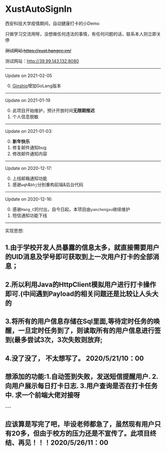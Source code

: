 # XustAutoSignIn
西安科技大学疫情期间，自动健康打卡的小Demo

只做学习交流用呀，没想做任何违法的事情，有任何问题的话，联系本人则立即关停

~~测试网站:https://xust.hangcc.cn/~~

测试网站：http://39.99.143.132:8080


---
Update on 2021-02-05

0. [Ginshio](https://github.com/GinShio)增加GoLang版本


---

Update on 2021-01-19

0. 此项目开始维护，预计开放时间**无限期推迟**
1. 个人信息脱敏



---

Update on 2021-01-03:

0. **新年快乐**
1. 修复邮件通知bug
2. 修改邮件通知内容

---


Update on 2020-12-17:

0. 上线邮箱通知功能
1. 感谢`wqh`&`bhj`分别重构前端&后台代码

---

Update on 2020-12-16:

0. 感谢`Hang_C`的付出，自今日起，本项目由`yanchengxu`继续维护
1. 短信通知功能下线

---

实现思想:
<h2>1.由于学校开发人员暴露的信息太多，就直接需要用户的UID消息及学号即可获取到上一次用户打卡的全部消息；<h2>
<h2>2.所以利用Java的HttpClient模拟用户进行打卡操作即可.(中间遇到Payload的相关问题还是比较让人头大的<h2>
<h2>3.将所有的用户信息存储在Sql里面,等待定时任务的唤醒，一旦定时任务到了，则读取所有的用户信息进行签到(最多尝试3次，3次失败则放弃;</h2>
<h2>4.没了没了， 不太想写了。 2020/5/21/10：00</h2>
<h2>想添加的功能:1.自动签到失败，发送短信提醒用户. 2.向用户展示每日打卡日志. 3.用户查询是否在打卡任务中. 求一个前端大佬对接呀</h2>
---

<h2>应该算是写完了吧，毕设老师都急了，虽然现有用户只有20多，但由于校方的压力还是不宣传了。此项目终结、再见！！！2020/5/26/11：00</h2>

